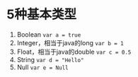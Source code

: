 # 5种基本类型  
1. Boolean  `var a = true`
2. Integer，相当于java的long  `var b = 1`
3. Float，相当于java的double  `var c = 0.5`
4. String  `var d = "Hello"`
5. Null  `var e = Null`
